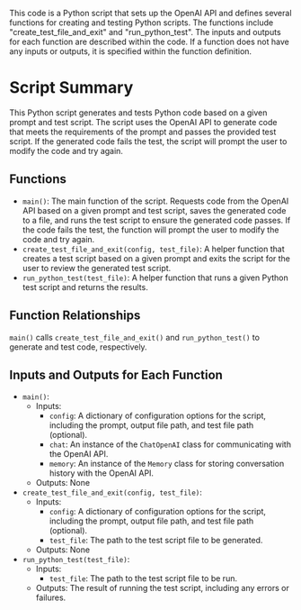 This code is a Python script that sets up the OpenAI API and defines several functions for creating and testing Python scripts. The functions include "create_test_file_and_exit" and "run_python_test". The inputs and outputs for each function are described within the code. If a function does not have any inputs or outputs, it is specified within the function definition.

# Script Summary
This Python script generates and tests Python code based on a given prompt and test script. The script uses the OpenAI API to generate code that meets the requirements of the prompt and passes the provided test script. If the generated code fails the test, the script will prompt the user to modify the code and try again. 

## Functions
- `main()`: The main function of the script. Requests code from the OpenAI API based on a given prompt and test script, saves the generated code to a file, and runs the test script to ensure the generated code passes. If the code fails the test, the function will prompt the user to modify the code and try again.
- `create_test_file_and_exit(config, test_file)`: A helper function that creates a test script based on a given prompt and exits the script for the user to review the generated test script. 
- `run_python_test(test_file)`: A helper function that runs a given Python test script and returns the results.

## Function Relationships
`main()` calls `create_test_file_and_exit()` and `run_python_test()` to generate and test code, respectively. 

## Inputs and Outputs for Each Function
- `main()`: 
    - Inputs: 
        - `config`: A dictionary of configuration options for the script, including the prompt, output file path, and test file path (optional).
        - `chat`: An instance of the `ChatOpenAI` class for communicating with the OpenAI API.
        - `memory`: An instance of the `Memory` class for storing conversation history with the OpenAI API.
    - Outputs: None
- `create_test_file_and_exit(config, test_file)`: 
    - Inputs: 
        - `config`: A dictionary of configuration options for the script, including the prompt, output file path, and test file path (optional).
        - `test_file`: The path to the test script file to be generated.
    - Outputs: None
- `run_python_test(test_file)`: 
    - Inputs: 
        - `test_file`: The path to the test script file to be run.
    - Outputs: The result of running the test script, including any errors or failures.

